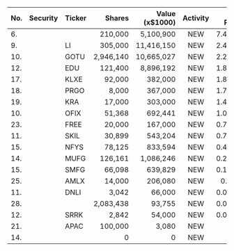 No. | Security | Ticker | Shares | Value (x$1000) | Activity | % Port
|--- | --- | --- | ---:| ---:|:---:| ---:|
 6.|||210,000|5,100,900|NEW|7.44%|rel="bookmark"></a>
9.||LI</a>|305,000|11,416,150|NEW|2.43%|<a href=rel="bookmark"></a>
10.||GOTU</a>|2,946,140|10,665,027|NEW|2.27%|<a href=rel="bookmark"></a>
12.||EDU</a>|121,400|8,896,192|NEW|1.89%|<a href=rel="bookmark"></a>
17.||KLXE</a>|92,000|382,000|NEW|1.81%|<a href=rel="bookmark"></a>
18.||PRGO</a>|8,000|367,000|NEW|1.74%|<a href=rel="bookmark"></a>
19.||KRA</a>|17,000|303,000|NEW|1.44%|<a href=rel="bookmark"></a>
10.||OFIX</a>|51,368|692,441|NEW|1.01%|<a href=rel="bookmark"></a>
23.||FREE</a>|20,000|167,000|NEW|0.79%|<a href=rel="bookmark"></a>
11.||SKIL</a>|30,899|543,204|NEW|0.79%|<a href=rel="bookmark"></a>
15.||NFYS</a>|78,125|833,594|NEW|0.41%|<a href=rel="bookmark"></a>
14.||MUFG</a>|126,161|1,086,246|NEW|0.23%|<a href=rel="bookmark"></a>
15.||SMFG</a>|66,098|639,829|NEW|0.13%|<a href=rel="bookmark"></a>
25.||AMLX</a>|14,000|206,080|NEW|0.1%|<a href=rel="bookmark"></a>
11.||DNLI</a>|3,042|66,000|NEW|0.06%|<a href=rel="bookmark"></a>
28.|||2,083,438|93,755|NEW|0.04%|rel="bookmark"></a>
12.||SRRK</a>|2,842|54,000|NEW|0.04%|<a href=rel="bookmark"></a>
21.||APAC</a>|100,000|3,080|NEW|0%|<a href=rel="bookmark"></a>
14.|||0|0|NEW|0%|rel="bookmark"></a>
